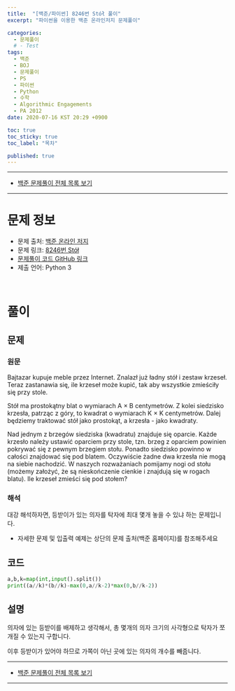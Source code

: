 ```yaml
---
title:  "[백준/파이썬] 8246번 Stół 풀이"
excerpt: "파이썬을 이용한 백준 온라인저지 문제풀이"

categories:
  - 문제풀이
  # - Test
tags:
  - 백준
  - BOJ
  - 문제풀이
  - PS
  - 파이썬
  - Python
  - 수학
  - Algorithmic Engagements
  - PA 2012
date: 2020-07-16 KST 20:29 +0900

toc: true
toc_sticky: true
toc_label: "목차"

published: true
---
```


- - -

 - [백준 문제풀이 전체 목록 보기](/boj)

- - -

# 문제 정보
 - 문제 출처: [백준 온라인 저지](http://boj.kr/)
 - 문제 링크: [8246번 Stół](https://www.acmicpc.net/problem/8246)
 - [문제풀이 코드 GitHub 링크](https://github.com/NeoMindStd/CodingLife)
 - 제출 언어: Python 3
 
 <br>

# 풀이

## 문제

### 원문
Bajtazar kupuje meble przez Internet. Znalazł już ładny stół i zestaw krzeseł. Teraz zastanawia się, ile krzeseł może kupić, tak aby wszystkie zmieściły się przy stole.

Stół ma prostokątny blat o wymiarach A × B centymetrów. Z kolei siedzisko krzesła, patrząc z góry, to kwadrat o wymiarach K × K centymetrów. Dalej będziemy traktować stół jako prostokąt, a krzesła - jako kwadraty.

Nad jednym z brzegów siedziska (kwadratu) znajduje się oparcie. Każde krzesło należy ustawić oparciem przy stole, tzn. brzeg z oparciem powinien pokrywać się z pewnym brzegiem stołu. Ponadto siedzisko powinno w całości znajdować się pod blatem. Oczywiście żadne dwa krzesła nie mogą na siebie nachodzić. W naszych rozważaniach pomijamy nogi od stołu (możemy założyć, że są nieskończenie cienkie i znajdują się w rogach blatu). Ile krzeseł zmieści się pod stołem?

### 해석
대강 해석하자면, 등받이가 있는 의자를 탁자에 최대 몇개 놓을 수 있냐 하는 문제입니다.

* 자세한 문제 및 입출력 예제는 상단의 문제 출처(백준 홈페이지)를 참조해주세요

## 코드

```python
a,b,k=map(int,input().split())
print((a//k)*(b//k)-max(0,a//k-2)*max(0,b//k-2))
```

## 설명

의자에 있는 등받이를 배제하고 생각해서, 총 몇개의 의자 크기의 사각형으로 탁자가 쪼개질 수 있는지 구합니다.

이후 등받이가 있어야 하므로 가쪽이 아닌 곳에 있는 의자의 개수를 빼줍니다.

- - -

 - [백준 문제풀이 전체 목록 보기](/boj)

- - -